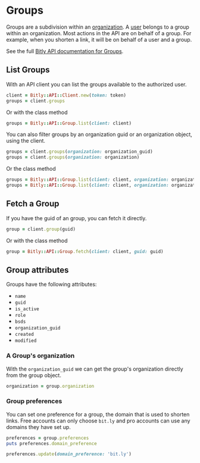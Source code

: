 # Groups

Groups are a subdivision within an [organization](./organizations.md). A [user](./users.md) belongs to a group within an organization. Most actions in the API are on behalf of a group. For example, when you shorten a link, it will be on behalf of a user and a group.

See the full [Bitly API documentation for Groups](https://dev.bitly.com/api-reference/#getGroups).

## List Groups

With an API client you can list the groups available to the authorized user.

```ruby
client = Bitly::API::Client.new(token: token)
groups = client.groups
```

Or with the class method

```ruby
groups = Bitly::API::Group.list(client: client)
```

You can also filter groups by an organization guid or an organization object, using the client.

```ruby
groups = client.groups(organization: organization_guid)
groups = client.groups(organization: organization)
```

Or the class method

```ruby
groups = Bitly::API::Group.list(client: client, organization: organization_guid)
groups = Bitly::API::Group.list(client: client, organization: organization)
```

## Fetch a Group

If you have the guid of an group, you can fetch it directly.

```ruby
group = client.group(guid)
```

Or with the class method

```ruby
group = Bitly::API::Group.fetch(client: client, guid: guid)
```

## Group attributes

Groups have the following attributes:

* `name`
* `guid`
* `is_active`
* `role`
* `bsds`
* `organization_guid`
* `created`
* `modified`

### A Group's organization

With the `organization_guid` we can get the group's organization directly from the group object.

```ruby
organization = group.organization
```

### Group preferences

You can set one preference for a group, the domain that is used to shorten links. Free accounts can only choose `bit.ly` and pro accounts can use any domains they have set up.

```ruby
preferences = group.preferences
puts preferences.domain_preference

preferences.update(domain_preference: 'bit.ly')
```
